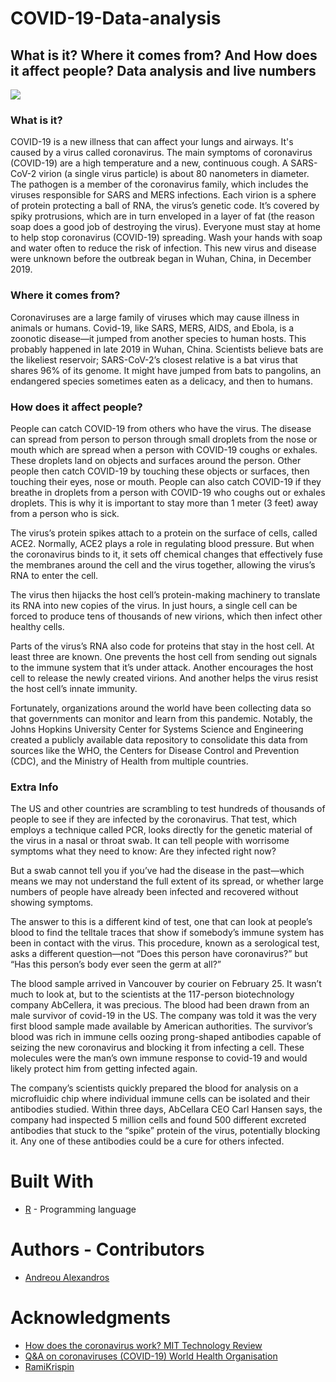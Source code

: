 # COVID-19-Data-analysis
## What is it? Where it comes from? And How does it affect people? Data analysis and live numbers
![](corona-tO0W2dlR-RKLK.gif)
### What is it?
COVID-19 is a new illness that can affect your lungs and airways. It's caused by a virus called coronavirus. The main symptoms of coronavirus (COVID-19) are a high temperature and a new, continuous cough. A SARS-CoV-2 virion (a single virus particle) is about 80 nanometers in diameter. The pathogen is a member of the coronavirus family, which includes the viruses responsible for SARS and MERS infections. Each virion is a sphere of protein protecting a ball of RNA, the virus’s genetic code. It’s covered by spiky protrusions, which are in turn enveloped in a layer of fat (the reason soap does a good job of destroying the virus). Everyone must stay at home to help stop coronavirus (COVID-19) spreading. Wash your hands with soap and water often to reduce the risk of infection. This new virus and disease were unknown before the outbreak began in Wuhan, China, in December 2019. 

### Where it comes from?
Coronaviruses are a large family of viruses which may cause illness in animals or humans. Covid-19, like SARS, MERS, AIDS, and Ebola, is a zoonotic disease—it jumped from another species to human hosts. This probably happened in late 2019 in Wuhan, China. Scientists believe bats are the likeliest reservoir; SARS-CoV-2’s closest relative is a bat virus that shares 96% of its genome. It might have jumped from bats to pangolins, an endangered species sometimes eaten as a delicacy, and then to humans.

### How does it affect people?
People can catch COVID-19 from others who have the virus. The disease can spread from person to person through small droplets from the nose or mouth which are spread when a person with COVID-19 coughs or exhales. These droplets land on objects and surfaces around the person. Other people then catch COVID-19 by touching these objects or surfaces, then touching their eyes, nose or mouth. People can also catch COVID-19 if they breathe in droplets from a person with COVID-19 who coughs out or exhales droplets. This is why it is important to stay more than 1 meter (3 feet) away from a person who is sick. 

The virus’s protein spikes attach to a protein on the surface of cells, called ACE2. Normally, ACE2 plays a role in regulating blood pressure. But when the coronavirus binds to it, it sets off chemical changes that effectively fuse the membranes around the cell and the virus together, allowing the virus’s RNA to enter the cell.

The virus then hijacks the host cell’s protein-making machinery to translate its RNA into new copies of the virus. In just hours, a single cell can be forced to produce tens of thousands of new virions, which then infect other healthy cells.

Parts of the virus’s RNA also code for proteins that stay in the host cell. At least three are known. One prevents the host cell from sending out signals to the immune system that it’s under attack. Another encourages the host cell to release the newly created virions. And another helps the virus resist the host cell’s innate immunity.

Fortunately, organizations around the world have been collecting data so that governments can monitor and learn from this pandemic. Notably, the Johns Hopkins University Center for Systems Science and Engineering created a publicly available data repository to consolidate this data from sources like the WHO, the Centers for Disease Control and Prevention (CDC), and the Ministry of Health from multiple countries.

### Extra Info
The US and other countries are scrambling to test hundreds of thousands of people to see if they are infected by the coronavirus. That test, which employs a technique called PCR, looks directly for the genetic material of the virus in a nasal or throat swab. It can tell people with worrisome symptoms what they need to know: Are they infected right now?

But a swab cannot tell you if you’ve had the disease in the past—which means we may not understand the full extent of its spread, or whether large numbers of people have already been infected and recovered without showing symptoms.

The answer to this is a different kind of test, one that can look at people’s blood to find the telltale traces that show if somebody’s immune system has been in contact with the virus. This procedure, known as a serological test, asks a different question—not “Does this person have coronavirus?” but “Has this person’s body ever seen the germ at all?”

The blood sample arrived in Vancouver by courier on February 25. It wasn’t much to look at, but to the scientists at the 117-person biotechnology company AbCellera, it was precious. The blood had been drawn from an male survivor of covid-19 in the US. The company was told it was the very first blood sample made available by American authorities. The survivor’s blood was rich in immune cells oozing prong-shaped antibodies capable of seizing the new coronavirus and blocking it from infecting a cell. These molecules were the man’s own immune response to covid-19 and would likely protect him from getting infected again.

The company’s scientists quickly prepared the blood for analysis on a microfluidic chip where individual immune cells can be isolated and their antibodies studied. Within three days, AbCellara CEO Carl Hansen says, the company had inspected 5 million cells and found 500 different excreted antibodies that stuck to the “spike” protein of the virus, potentially blocking it. Any one of these antibodies could be a cure for others infected.


# Built With 
* [R](https://www.r-project.org/) - Programming language

# Authors - Contributors
* [Andreou Alexandros](https://www.linkedin.com/in/alexandros-andreou-39b278136/)

# Acknowledgments

* [How does the coronavirus work? MIT Technology Review](https://www.technologyreview.com/2020/04/15/999476/explainer-how-does-the-coronavirus-work/)
* [Q&A on coronaviruses (COVID-19) World Health Organisation](https://www.who.int/news-room/q-a-detail/q-a-coronaviruses)
* [RamiKrispin](https://github.com/RamiKrispin/coronavirus)
